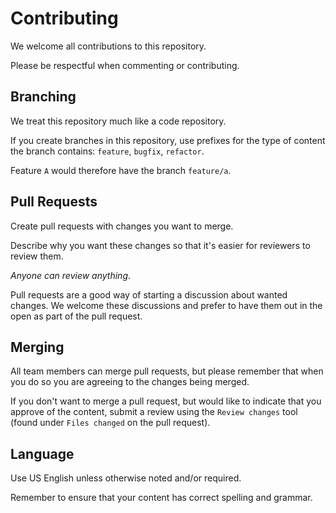 # Contributing

We welcome all contributions to this repository.

Please be respectful when commenting or contributing.

## Branching

We treat this repository much like a code repository.

If you create branches in this repository, use prefixes for the type of content the branch contains: `feature`, `bugfix`, `refactor`.

Feature `A` would therefore have the branch `feature/a`.

## Pull Requests

Create pull requests with changes you want to merge.

Describe why you want these changes so that it's easier for reviewers to review them.

_Anyone can review anything_.

Pull requests are a good way of starting a discussion about wanted changes. We welcome these discussions and prefer to have them out in the open as part of the pull request.

## Merging

All team members can merge pull requests, but please remember that when you do so you are agreeing to the changes being merged.

If you don't want to merge a pull request, but would like to indicate that you approve of the content, submit a review using the `Review changes` tool (found under `Files changed` on the pull request).

## Language

Use US English unless otherwise noted and/or required.

Remember to ensure that your content has correct spelling and grammar.
